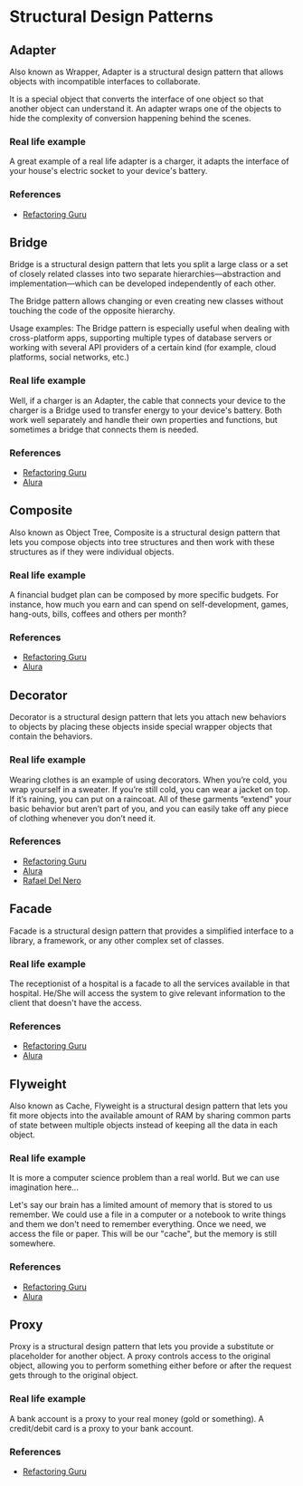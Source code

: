 # Structural Design Patterns

## Adapter

Also known as Wrapper, Adapter is a structural design pattern that allows objects with incompatible
interfaces to collaborate.

It is a special object that converts the interface of one object so that another object can
understand it. An adapter wraps one of the objects to hide the complexity of conversion happening
behind the scenes.

### Real life example

A great example of a real life adapter is a charger, it adapts the interface of your house's
electric socket to your device's battery.

### References

- [Refactoring Guru](https://refactoring.guru/design-patterns/adapter)

## Bridge

Bridge is a structural design pattern that lets you split a large class or a set of closely related
classes into two separate hierarchies—abstraction and implementation—which can be developed
independently of each other.

The Bridge pattern allows changing or even creating new classes without touching the code of the
opposite hierarchy.

Usage examples: The Bridge pattern is especially useful when dealing with cross-platform apps,
supporting multiple types of database servers or working with several API providers of a certain
kind (for example, cloud platforms, social networks, etc.)

### Real life example

Well, if a charger is an Adapter, the cable that connects your device to the charger is a Bridge
used to transfer energy to your device's battery. Both work well separately and handle their own
properties and functions, but sometimes a bridge that connects them is needed.

### References

- [Refactoring Guru](https://refactoring.guru/design-patterns/bridge)
- [Alura](https://cursos.alura.com.br/course/avancando-design-patterns-java/task/85650)

## Composite

Also known as Object Tree, Composite is a structural design pattern that lets you compose objects
into tree structures and then work with these structures as if they were individual objects.

### Real life example

A financial budget plan can be composed by more specific budgets. For instance, how much you earn
and can spend on self-development, games, hang-outs, bills, coffees and others per month?

### References

- [Refactoring Guru](https://refactoring.guru/design-patterns/composite)
- [Alura](https://cursos.alura.com.br/course/avancando-design-patterns-java/task/85654)

## Decorator

Decorator is a structural design pattern that lets you attach new behaviors to objects by placing
these objects inside special wrapper objects that contain the behaviors.

### Real life example

Wearing clothes is an example of using decorators. When you’re cold, you wrap yourself in a sweater.
If you’re still cold, you can wear a jacket on top. If it’s raining, you can put on a raincoat. All
of these garments “extend” your basic behavior but aren’t part of you, and you can
easily take off any piece of clothing whenever you don’t need it.

### References

- [Refactoring Guru](https://refactoring.guru/design-patterns/decorator)
- [Alura](https://cursos.alura.com.br/course/avancando-design-patterns-java/task/85652)
- [Rafael Del Nero](https://github.com/rafadelnero/design-patterns-saga)

## Facade

Facade is a structural design pattern that provides a simplified interface to a library, a
framework, or any other complex set of classes.

### Real life example

The receptionist of a hospital is a facade to all the services available in that hospital. He/She
will access the system to give relevant information to the client that doesn't have the access.

### References

- [Refactoring Guru](https://refactoring.guru/design-patterns/facade)
- [Alura](https://cursos.alura.com.br/course/avancando-design-patterns-java/task/85656)

## Flyweight

Also known as Cache, Flyweight is a structural design pattern that lets you fit more objects into
the available amount of RAM by sharing common parts of state between multiple objects instead of
keeping all the data in each object.

### Real life example

It is more a computer science problem than a real world. But we can use imagination here...

Let's say our brain has a limited amount of memory that is stored to us remember. We could use a
file in a computer or a notebook to write things and them we don't need to remember everything. Once
we need, we access the file or paper. This will be our "cache", but the memory is still somewhere.

### References

- [Refactoring Guru](https://refactoring.guru/design-patterns/flyweight)
- [Alura]()

## Proxy

Proxy is a structural design pattern that lets you provide a substitute or placeholder for another object. A proxy
controls access to the original object, allowing you to perform something either before or after the request gets
through to the original object.

### Real life example

A bank account is a proxy to your real money (gold or something).
A credit/debit card is a proxy to your bank account.

### References

- [Refactoring Guru](https://refactoring.guru/design-patterns/proxy)

